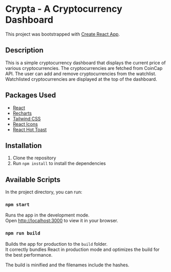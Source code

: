 # Crypta - A Cryptocurrency Dashboard

This project was bootstrapped with [Create React App](https://github.com/facebook/create-react-app).

## Description

This is a simple cryptocurrency dashboard that displays the current price of various cryptocurrencies. The cryptocurrencies are fetched from CoinCap API. The user can add and remove cryptocurrencies from the watchlist. Watchlisted cryptocurrencies are displayed at the top of the dashboard.

## Packages Used

- [React](https://reactjs.org/)
- [Recharts](https://recharts.org/)
- [Tailwind CSS](https://tailwindcss.com/)
- [React Icons](https://react-icons.github.io/react-icons/)
- [React Hot Toast](https://react-hot-toast.com/)

## Installation

1. Clone the repository
2. Run `npm install` to install the dependencies
   

## Available Scripts

In the project directory, you can run:

### `npm start`

Runs the app in the development mode.\
Open [http://localhost:3000](http://localhost:3000) to view it in your browser.


### `npm run build`

Builds the app for production to the `build` folder.\
It correctly bundles React in production mode and optimizes the build for the best performance.

The build is minified and the filenames include the hashes.
